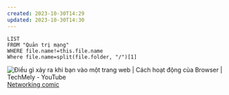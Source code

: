 ```yaml
---
created: 2023-10-30T14:29
updated: 2023-10-30T14:30
---
```

```dataview
LIST
FROM "Quản trị mạng" 
WHERE file.name!=this.file.name
Where file.name=split(file.folder, "/")[1]
```
![Điều gì xảy ra khi bạn vào một trang web | Cách hoạt động của Browser | TechMely - YouTube](https://youtu.be/II36vixCITs)
[Networking comic](https://jvns.ca/networking-zine.pdf) 
